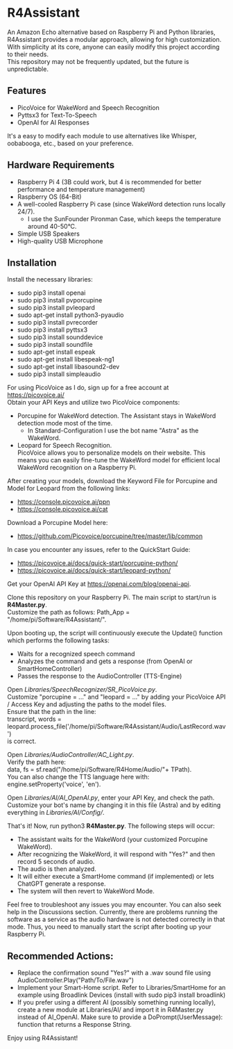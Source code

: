 # R4Assistant
An Amazon Echo alternative based on Raspberry Pi and Python libraries, R4Assistant provides a modular approach, allowing for high customization. With simplicity at its core, anyone can easily modify this project according to their needs.<br>
This repository may not be frequently updated, but the future is unpredictable.

## Features
* PicoVoice for WakeWord and Speech Recognition
* Pyttsx3 for Text-To-Speech
* OpenAI for AI Responses <br>

It's a easy to modify each module to use alternatives like Whisper, oobabooga, etc., based on your preference.

## Hardware Requirements
* Raspberry Pi 4 (3B could work, but 4 is recommended for better performance and temperature management)
* Raspberry OS (64-Bit)
* A well-cooled Raspberry Pi case (since WakeWord detection runs locally 24/7).
  - I use the SunFounder Pironman Case, which keeps the temperature around 40-50°C.
* Simple USB Speakers
* High-quality USB Microphone

## Installation
Install the necessary libraries:

* sudo pip3 install openai
* sudo pip3 install pvporcupine
* sudo pip3 install pvleopard
* sudo apt-get install python3-pyaudio
* sudo pip3 install pvrecorder
* sudo pip3 install pyttsx3
* sudo pip3 install sounddevice
* sudo pip3 install soundfile
* sudo apt-get install espeak
* sudo apt-get install libespeak-ng1
* sudo apt-get install libasound2-dev
* sudo pip3 install simpleaudio

For using PicoVoice as I do, sign up for a free account at https://picovoice.ai/ <br>
Obtain your API Keys and utilize two PicoVoice components:

* Porcupine for WakeWord detection. The Assistant stays in WakeWord detection mode most of the time. 
  - In Standard-Configuration I use the bot name "Astra" as the WakeWord.
* Leopard for Speech Recognition. <br>
PicoVoice allows you to personalize models on their website. This means you can easily fine-tune the WakeWord model for efficient local WakeWord recognition on a Raspberry Pi.

After creating your models, download the Keyword File for Porcupine and Model for Leopard from the following links: <br>
* https://console.picovoice.ai/ppn
* https://console.picovoice.ai/cat <br>
 
Download a Porcupine Model here:
* https://github.com/Picovoice/porcupine/tree/master/lib/common <br>

In case you encounter any issues, refer to the QuickStart Guide:
* https://picovoice.ai/docs/quick-start/porcupine-python/
* https://picovoice.ai/docs/quick-start/leopard-python/ <br>

Get your OpenAI API Key at https://openai.com/blog/openai-api.

Clone this repository on your Raspberry Pi. The main script to start/run is **R4Master.py**. <br>
Customize the path as follows: Path_App = "/home/pi/Software/R4Assistant/". <br>

Upon booting up, the script will continuously execute the Update() function which performs the following tasks:
* Waits for a recognized speech command
* Analyzes the command and gets a response (from OpenAI or SmartHomeController)
* Passes the response to the AudioController (TTS-Engine) <br>

Open *Libraries/SpeechRecognizer/SR_PicoVoice.py*. <br>
Customize "porcupine = ..." and "leopard = ..." by adding your PicoVoice API / Access Key and adjusting the paths to the model files. <br>
Ensure that the path in the line: <br>
transcript, words = leopard.process_file('/home/pi/Software/R4Assistant/Audio/LastRecord.wav') <br>
is correct.

Open *Libraries/AudioController/AC_Light.py*. <br>
Verify the path here: <br>
data, fs = sf.read("/home/pi/Software/R4Home/Audio/"+ TPath). <br>
You can also change the TTS language here with: engine.setProperty('voice', 'en').<br>

Open *Libraries/AI/AI_OpenAI.py*, enter your API Key, and check the path. <br>
Customize your bot's name by changing it in this file (Astra) and by editing everything in *Libraries/AI/Config/*. <br>

That's it! Now, run python3 **R4Master.py**. The following steps will occur: <br>

* The assistant waits for the WakeWord (your customized Porcupine WakeWord).
* After recognizing the WakeWord, it will respond with "Yes?" and then record 5 seconds of audio.
* The audio is then analyzed.
* It will either execute a SmartHome command (if implemented) or lets ChatGPT generate a response.
* The system will then revert to WakeWord Mode. <br>

Feel free to troubleshoot any issues you may encounter. You can also seek help in the Discussions section. Currently, there are problems running the software as a service as the audio hardware is not detected correctly in that mode. Thus, you need to manually start the script after booting up your Raspberry Pi.<br>

## Recommended Actions:
* Replace the confirmation sound "Yes?" with a .wav sound file using AudioController.Play("Path/To/File.wav")
* Implement your Smart-Home script. Refer to Libraries/SmartHome for an example using Broadlink Devices (install with sudo pip3 install broadlink)
* If you prefer using a different AI (possibly something running locally), create a new module at Libraries/AI/ and import it in R4Master.py instead of AI_OpenAI. Make sure to provide a DoPrompt(UserMessage): function that returns a Response String.<br>

Enjoy using R4Assistant!
